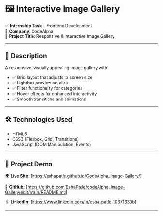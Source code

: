 # 🖼️ Interactive Image Gallery

✅ **Internship Task** – Frontend Development  
🏢 **Company**: CodeAlpha  
📄 **Project Title**: Responsive & Interactive Image Gallery

---

## 🔹 Description  
A responsive, visually appealing image gallery with:
- ✅ Grid layout that adjusts to screen size  
- ✅ Lightbox preview on click  
- ✅ Filter functionality for categories  
- ✅ Hover effects for enhanced interactivity  
- ✅ Smooth transitions and animations

---

## 🛠 Technologies Used  
- HTML5  
- CSS3 (Flexbox, Grid, Transitions)  
- JavaScript (DOM Manipulation, Events)

---

## 🔗 Project Demo  
🌍 **Live Site**: [https://eshapatle.github.io/CodeAlpha_Image-Gallery/]

📂 **GitHub**: [https://github.com/EshaPatle/codeAlpha_Image-Gallery/edit/main/README.md]  

🖇 **LinkedIn**: [https://www.linkedin.com/in/esha-patle-10371330b]

---



